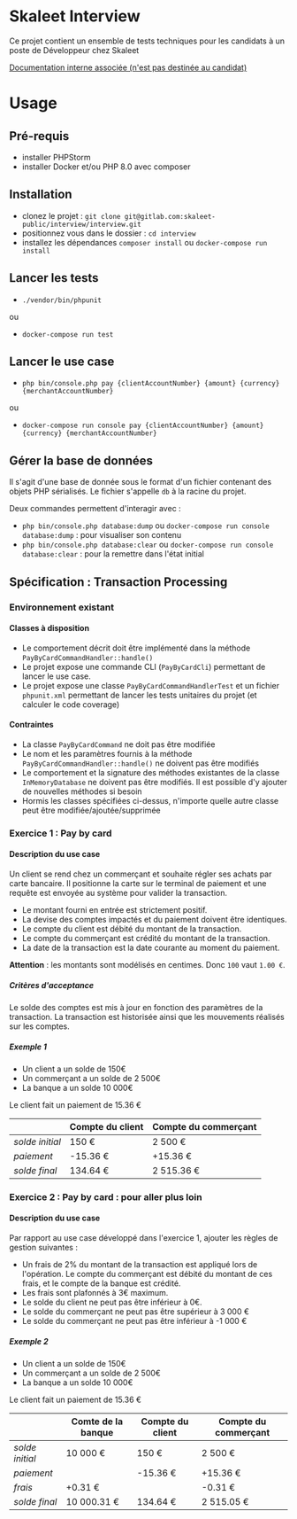 # Skaleet Interview

Ce projet contient un ensemble de tests techniques pour les candidats à un poste de Développeur chez Skaleet

[Documentation interne associée (n'est pas destinée au candidat)](https://tagpay.atlassian.net/wiki/spaces/RD/pages/2526445703/Interview+d+veloppeur)

# Usage

## Pré-requis

- installer PHPStorm
- installer Docker et/ou PHP 8.0 avec composer

## Installation

- clonez le projet : `git clone git@gitlab.com:skaleet-public/interview/interview.git`
- positionnez vous dans le dossier : `cd interview`
- installez les dépendances `composer install` ou `docker-compose run install`

## Lancer les tests

- `./vendor/bin/phpunit`

ou

- `docker-compose run test`

## Lancer le use case

- `php bin/console.php pay {clientAccountNumber} {amount} {currency} {merchantAccountNumber}`

ou

- `docker-compose run console pay {clientAccountNumber} {amount} {currency} {merchantAccountNumber}`

## Gérer la base de données
Il s'agit d'une base de donnée sous le format d'un fichier contenant des objets PHP sérialisés.
Le fichier s'appelle `db` à la racine du projet.

Deux commandes permettent d'interagir avec :
- `php bin/console.php database:dump` ou `docker-compose run console database:dump` : pour visualiser son contenu
- `php bin/console.php database:clear` ou `docker-compose run console database:clear` : pour la remettre dans l'état initial

## Spécification : Transaction Processing

### Environnement existant

#### Classes à disposition
- Le comportement décrit doit être implémenté dans la méthode `PayByCardCommandHandler::handle()`
- Le projet expose une commande CLI  (`PayByCardCli`) permettant de lancer le use case.
- Le projet expose une classe `PayByCardCommandHandlerTest` et un fichier `phpunit.xml` permettant de lancer les tests unitaires du projet (et calculer le code coverage)


#### Contraintes
- La classe `PayByCardCommand` ne doit pas être modifiée
- Le nom et les paramètres fournis à la méthode `PayByCardCommandHandler::handle()` ne doivent pas être modifiés
- Le comportement et la signature des méthodes existantes de la classe `InMemoryDatabase` ne doivent pas être modifiés. Il est possible d'y ajouter de nouvelles méthodes si besoin
- Hormis les classes spécifiées ci-dessus, n'importe quelle autre classe peut être modifiée/ajoutée/supprimée


### Exercice 1 : Pay by card

#### Description du use case

Un client se rend chez un commerçant et souhaite régler ses achats par carte bancaire.
Il positionne la carte sur le terminal de paiement et une requête est envoyée au système pour valider la transaction.

- Le montant fourni en entrée est strictement positif.
- La devise des comptes impactés et du paiement doivent être identiques.
- Le compte du client est débité du montant de la transaction.
- Le compte du commerçant est crédité du montant de la transaction.
- La date de la transaction est la date courante au moment du paiement.

**Attention** : les montants sont modélisés en centimes. Donc `100` vaut `1.00 €`.

##### Critères d'acceptance

Le solde des comptes est mis à jour en fonction des paramètres de la transaction.
La transaction est historisée ainsi que les mouvements réalisés sur les comptes.

##### Exemple 1

- Un client a un solde de 150€
- Un commerçant a un solde de 2 500€
- La banque a un solde 10 000€

Le client fait un paiement de 15.36 €

|                 | Compte du client | Compte du commerçant |
|-----------------|------------------|----------------------|
| *solde initial* | 150 €            | 2 500 €              |
| *paiement*      | -15.36 €         | +15.36 €             |
| *solde final*   | 134.64 €         | 2 515.36 €           |

### Exercice 2 : Pay by card : pour aller plus loin
#### Description du use case

Par rapport au use case développé dans l'exercice 1, ajouter les règles de gestion suivantes :

- Un frais de 2% du montant de la transaction est appliqué lors de l'opération. Le compte du commerçant est débité du
  montant de ces frais, et le compte de la banque est crédité.
- Les frais sont plafonnés à 3€ maximum.
- Le solde du client ne peut pas être inférieur à 0€.
- Le solde du commerçant ne peut pas être supérieur à 3 000 €
- Le solde du commerçant ne peut pas être inférieur à -1 000 €

##### Exemple 2

- Un client a un solde de 150€
- Un commerçant a un solde de 2 500€
- La banque a un solde 10 000€

Le client fait un paiement de 15.36 €

|                 | Comte de la banque | Compte du client | Compte du commerçant |
|-----------------|--------------------|------------------|----------------------|
| *solde initial* | 10 000 €           | 150 €            | 2 500 €              |
| *paiement*      |                    | -15.36 €         | +15.36 €             |
| *frais*         | +0.31 €            |                  | -0.31 €              |
| *solde final*   | 10 000.31 €        | 134.64 €         | 2 515.05 €           |
